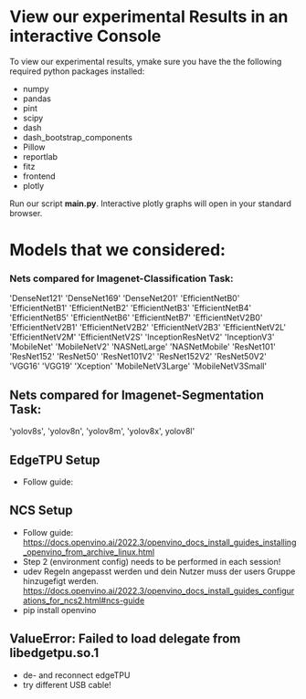 # View our experimental Results in an interactive Console

To view our experimental results, ymake sure you have the the following required python packages installed:
- numpy
- pandas
- pint
- scipy
- dash
- dash_bootstrap_components
- Pillow
- reportlab
- fitz
- frontend
- plotly

Run our script **main.py**. Interactive plotly graphs will open in your standard browser. 

# Models that we considered:
### Nets compared for Imagenet-Classification Task:
'DenseNet121' 'DenseNet169'  'DenseNet201'  'EfficientNetB0'  'EfficientNetB1'  'EfficientNetB2'  'EfficientNetB3'  'EfficientNetB4'  'EfficientNetB5'  'EfficientNetB6'  'EfficientNetB7'  'EfficientNetV2B0'  'EfficientNetV2B1'  'EfficientNetV2B2'  'EfficientNetV2B3'  'EfficientNetV2L'  'EfficientNetV2M'  'EfficientNetV2S'  'InceptionResNetV2'  'InceptionV3'  'MobileNet'  'MobileNetV2'  'NASNetLarge'  'NASNetMobile'  'ResNet101'  'ResNet152'  'ResNet50'  'ResNet101V2'  'ResNet152V2'  'ResNet50V2'  'VGG16'  'VGG19'  'Xception'  'MobileNetV3Large'  'MobileNetV3Small'
## Nets compared for Imagenet-Segmentation Task:
'yolov8s', 'yolov8n', 'yolov8m', 'yolov8x', yolov8l'

## EdgeTPU Setup
- Follow guide: 
## NCS Setup
- Follow guide: https://docs.openvino.ai/2022.3/openvino_docs_install_guides_installing_openvino_from_archive_linux.html
- Step 2 (environment config) needs to be performed in each session!
- udev Regeln angepasst werden und dein Nutzer muss der users Gruppe hinzugefigt werden. https://docs.openvino.ai/2022.3/openvino_docs_install_guides_configurations_for_ncs2.html#ncs-guide
- pip install openvino


## ValueError: Failed to load delegate from libedgetpu.so.1
- de- and reconnect edgeTPU
- try different USB cable!